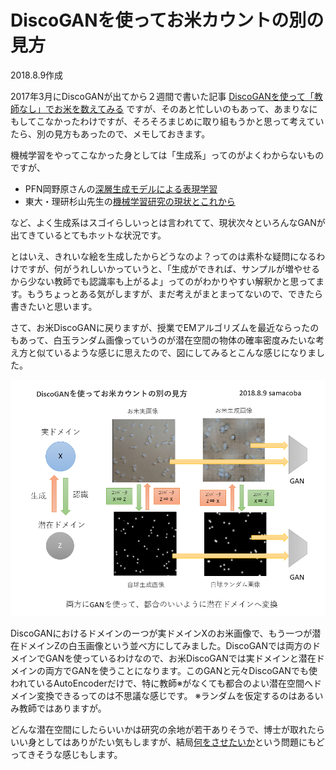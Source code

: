 # DiscoGANを使ってお米カウントの別の見方

2018.8.9作成

2017年3月にDiscoGANが出てから２週間で書いた記事
[DiscoGANを使って「教師なし」でお米を数えてみる](https://qiita.com/samacoba/items/f04ed6a3a170fd97cef5)
ですが、そのあと忙しいのもあって、あまりなにもしてこなかったわけですが、そろそろまじめに取り組もうかと思って考えていたら、別の見方もあったので、メモしておきます。

機械学習をやってこなかった身としては「生成系」ってのがよくわからないものですが、
- PFN岡野原さんの[深層生成モデルによる表現学習](https://www.slideshare.net/pfi/iibmp2016-okanohara-deep-generative-models-for-representation-learning)
- 東大・理研杉山先生の[機械学習研究の現状とこれから](https://www.slideshare.net/MLSE/ss-97568525)

など、よく生成系はスゴイらしいっとは言われてて、現状次々といろんなGANが出てきているとてもホットな状況です。

とはいえ、きれいな絵を生成したからどうなのよ？ってのは素朴な疑問になるわけですが、何がうれしいかっていうと、「生成ができれば、サンプルが増やせるから少ない教師でも認識率も上がるよ」ってのがわかりやすい解釈かと思ってます。もうちょっとある気がしますが、まだ考えがまとまってないので、できたら書きたいと思います。

さて、お米DiscoGANに戻りますが、授業でEMアルゴリズムを最近ならったのもあって、白玉ランダム画像っていうのが潜在空間の物体の確率密度みたいな考え方と似ているような感じに思えたので、図にしてみるとこんな感じになりました。

![画像](./comps/doc001_01.png)

DiscoGANにおけるドメインのーつが実ドメインXのお米画像で、もう一つが潜在ドメインZの白玉画像という並べ方にしてみました。DiscoGANでは両方のドメインでGANを使っているわけなので、お米DiscoGANでは実ドメインと潜在ドメインの両方でGANを使うことになります。このGANと元々DiscoGANでも使われているAutoEncoderだけで、特に教師※がなくても都合のよい潜在空間へドメイン変換できるってのは不思議な感じです。 
※ランダムを仮定するのはあるいみ教師ではありますが。

どんな潜在空間にしたらいいかは研究の余地が若干ありそうで、博士が取れたらいい身としてはありがたい気もしますが、結局[何をさせたいか](http://samacoba.hatenablog.com/entry/2018/07/18/115141)という問題にもどってきそうな感じもします。

